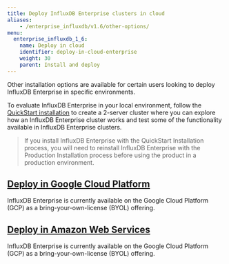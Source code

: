 ```yaml
---
title: Deploy InfluxDB Enterprise clusters in cloud
aliases:
    - /enterprise_influxdb/v1.6/other-options/
menu:
  enterprise_influxdb_1_6:
    name: Deploy in cloud
    identifier: deploy-in-cloud-enterprise
    weight: 30
    parent: Install and deploy
---
```


Other installation options are available for certain users looking to deploy
InfluxDB Enterprise in specific environments.

To evaluate InfluxDB Enterprise in your local environment,
follow the [QuickStart installation](/enterprise_influxdb/v1.6/install-and-deploy/quickstart_installation) to create a 2-server cluster where you can explore how an InfluxDB Enterprise cluster works and test some of the functionality available in InfluxDB Enterprise clusters.  

> If you install InfluxDB Enterprise with the QuickStart Installation process, you
> will need to reinstall InfluxDB Enterprise with the Production Installation process before using the product in a production environment.

## [Deploy in Google Cloud Platform](/enterprise_influxdb/v1.6/install-and-deploy/deploy-options/google-cloud-platform/)

InfluxDB Enterprise is currently available on the Google Cloud Platform (GCP) as a bring-your-own-license (BYOL) offering.

## [Deploy in Amazon Web Services](/enterprise_influxdb/v1.6/install-and-deploy/deploy-options/amazon-web-services/)

InfluxDB Enterprise is currently available on the Google Cloud Platform (GCP) as a bring-your-own-license (BYOL) offering.
